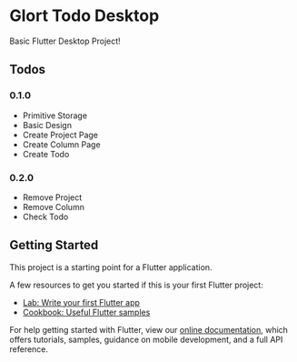 # Glort Todo Desktop

Basic Flutter Desktop Project!


## Todos
  ### 0.1.0
   - Primitive Storage
   - Basic Design
   - Create Project Page
   - Create Column Page
   - Create Todo
### 0.2.0
  - Remove Project
  - Remove Column
  - Check Todo

## Getting Started

This project is a starting point for a Flutter application.

A few resources to get you started if this is your first Flutter project:

- [Lab: Write your first Flutter app](https://flutter.dev/docs/get-started/codelab)
- [Cookbook: Useful Flutter samples](https://flutter.dev/docs/cookbook)

For help getting started with Flutter, view our
[online documentation](https://flutter.dev/docs), which offers tutorials,
samples, guidance on mobile development, and a full API reference.
